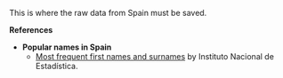 This is where the raw data from Spain must be saved.

**References**

- __Popular names in Spain__
    - [Most frequent first names and surnames](https://www.ine.es/dyngs/INEbase/es/operacion.htm?c=Estadistica_C&cid=1254736177009&menu=resultados&idp=1254734710990#!tabs-1254736195454) by Instituto Nacional de Estadística.  